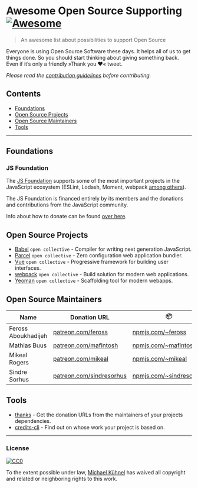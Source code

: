 # Awesome Open Source Supporting [![Awesome](https://cdn.rawgit.com/sindresorhus/awesome/d7305f38d29fed78fa85652e3a63e154dd8e8829/media/badge.svg)](https://github.com/sindresorhus/awesome)

> An awesome list about possibilities to support Open Source

Everyone is using Open Source Software these days. It helps all of us to get things done. So you should start thinking about giving something back. Even if it’s only a friendly »Thank you ❤️« tweet.

*Please read the [contribution guidelines](.github/contributing.md) before contributing.*

<!-- START doctoc generated TOC please keep comment here to allow auto update -->
<!-- DON'T EDIT THIS SECTION, INSTEAD RE-RUN doctoc TO UPDATE -->
## Contents

- [Foundations](#foundations)
- [Open Source Projects](#open-source-projects)
- [Open Source Maintainers](#open-source-maintainers)
- [Tools](#tools)

<!-- END doctoc generated TOC please keep comment here to allow auto update -->

---

## Foundations

### JS Foundation

The [JS Foundation](https://js.foundation/) supports some of the most important projects in the JavaScript ecosystem (ESLint, Lodash, Moment, webpack [among others](https://js.foundation/community/projects)). 

The JS Foundation is financed entirely by its members and the donations and contributions from the JavaScript community.

Info about how to donate can be found [over here](https://js.foundation/about/donate).

## Open Source Projects 

- [Babel](https://opencollective.com/babel) `open collective` - Compiler for writing next generation JavaScript.
- [Parcel](https://opencollective.com/parcel) `open collective` - Zero configuration web application bundler.
- [Vue](https://opencollective.com/vuejs) `open collective` - Progressive framework for building user interfaces.
- [webpack](https://opencollective.com/webpack) `open collective` - Build solution for modern web applications.
- [Yeoman](https://opencollective.com/yeoman) `open collective` - Scaffolding tool for modern webapps.

## Open Source Maintainers

| Name  | Donation URL | :package: | :octocat: | :bird: |
| ------| ------------ | --------- | --------- | ----- |
| Feross Aboukhadijeh  | [patreon.com/feross](https://www.patreon.com/feross) | [npmjs.com/~feross](https://www.npmjs.com/~feross) | [github.com/feross](https://github.com/feross) | [twitter.com/feross](https://twitter.com/feross) |
| Mathias Buus  | [patreon.com/mafintosh](https://www.patreon.com/mafintosh) | [npmjs.com/~mafintosh](https://www.npmjs.com/~mafintosh) | [github.com/mafintosh](https://github.com/mafintosh) | [twitter.com/mafintosh](https://twitter.com/mafintosh) |
| Mikeal Rogers  | [patreon.com/mikeal](https://www.patreon.com/mikeal) | [npmjs.com/~mikeal](https://www.npmjs.com/~mikeal) | [github.com/mikeal](https://github.com/mikeal) | [twitter.com/mikeal](https://twitter.com/mikeal) |
| Sindre Sorhus  | [patreon.com/sindresorhus](https://www.patreon.com/sindresorhus) | [npmjs.com/~sindresorhus](https://www.npmjs.com/~sindresorhus) | [github.com/sindresorhus](https://github.com/sindresorhus) | [twitter.com/sindresorhus](https://twitter.com/sindresorhus) |


## Tools

- [thanks](https://github.com/feross/thanks) - Get the donation URLs from the maintainers of your projects dependencies.
- [credits-cli](https://github.com/stefanjudis/credits-cli) - Find out on whose work your project is based on.

---

### License

[![CC0](http://mirrors.creativecommons.org/presskit/buttons/88x31/svg/cc-zero.svg)](https://creativecommons.org/publicdomain/zero/1.0/)

To the extent possible under law, [Michael Kühnel](https://michael-kuehnel.de/) has waived all copyright and related or neighboring rights to this work.
